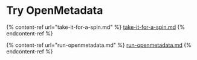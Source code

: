 # Try OpenMetadata

{% content-ref url="take-it-for-a-spin.md" %}
[take-it-for-a-spin.md](take-it-for-a-spin.md)
{% endcontent-ref %}

{% content-ref url="run-openmetadata.md" %}
[run-openmetadata.md](run-openmetadata.md)
{% endcontent-ref %}
